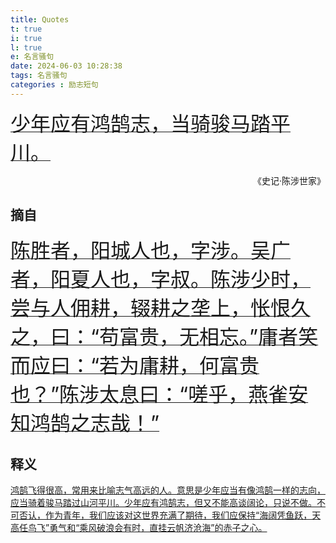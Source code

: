 ```yaml
---
title: Quotes
t: true
i: true
l: true
e: 名言骚句
date: 2024-06-03 10:28:38
tags: 名言骚句
categories : 励志短句
---
```



<p><u><font size="6"> 少年应有鸿鹄志，当骑骏马踏平川。</font></u><p>
                            <p align="right">《史记·陈涉世家》</p>

## 摘自

<p><u><font size="6">陈胜者，阳城人也，字涉。吴广者，阳夏人也，字叔。陈涉少时，尝与人佣耕，辍耕之垄上，怅恨久之，曰：“苟富贵，无相忘。”庸者笑而应曰：“若为庸耕，何富贵也？”陈涉太息曰：“嗟乎，燕雀安知鸿鹄之志哉！”</font></u><p>


## 释义

<p><u>鸿鹄飞得很高，常用来比喻志气高远的人。意思是少年应当有像鸿鹄一样的志向，应当骑着骏马踏过山河平川。少年应有鸿鹄志，但又不能高谈阔论，只说不做。不可否认，作为青年，我们应该对这世界充满了期待，我们应保持“海阔凭鱼跃，天高任鸟飞”勇气和“乘风破浪会有时，直挂云帆济沧海”的赤子之心。</u><p>
